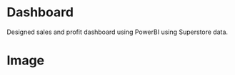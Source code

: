 
# Dashboard
Designed sales and profit dashboard using PowerBI using Superstore data.

# Image







